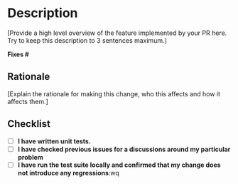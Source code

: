 # Description

[Provide a high level overview of the feature implemented by your PR here. Try to keep this description to 3 sentences maximum.]

**Fixes #<Issue number>**

## Rationale

[Explain the rationale for making this change, who this affects and how it affects them.]

## Checklist

- [ ] **I have written unit tests.**
- [ ] **I have checked previous issues for a discussions around my particular problem**
- [ ] **I have run the test suite locally and confirmed that my change does not introduce any regressions**:wq
